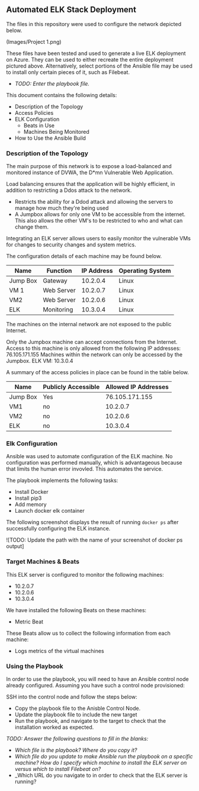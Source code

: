 ## Automated ELK Stack Deployment

The files in this repository were used to configure the network depicted below.

(Images/Project 1.png)

These files have been tested and used to generate a live ELK deployment on Azure. They can be used to either recreate the entire deployment pictured above. Alternatively, select portions of the Ansible file may be used to install only certain pieces of it, such as Filebeat.

  - _TODO: Enter the playbook file._

This document contains the following details:
- Description of the Topology
- Access Policies
- ELK Configuration
  - Beats in Use
  - Machines Being Monitored
- How to Use the Ansible Build


### Description of the Topology

The main purpose of this network is to expose a load-balanced and monitored instance of DVWA, the D*mn Vulnerable Web Application.

Load balancing ensures that the application will be highly efficient, in addition to restricting a Ddos attack to the network.
- Restricts the ability for a Ddod attack and allowing the servers to manage how much they're being used
- A Jumpbox allows for only one VM to be accessible from the internet. This also allows the other VM's to be restricted to who and what can change them. 

Integrating an ELK server allows users to easily monitor the vulnerable VMs for changes to security changes and system metrics.

The configuration details of each machine may be found below.


| Name     | Function | IP Address | Operating System |
|----------|----------|------------|------------------|
| Jump Box | Gateway  | 10.2.0.4   | Linux            |
| VM 1     |Web Server| 10.2.0.7   | Linux            |
| VM2      |Web Server| 10.2.0.6   | Linux            |
| ELK      |Monitoring| 10.3.0.4   | Linux            |


The machines on the internal network are not exposed to the public Internet. 

Only the Jumpbox machine can accept connections from the Internet. Access to this machine is only allowed from the following IP addresses: 76.105.171.155
Machines within the network can only be accessed by the Jumpbox.
ELK VM: 10.3.0.4

A summary of the access policies in place can be found in the table below.

| Name     | Publicly Accessible | Allowed IP Addresses |
|----------|---------------------|----------------------|
| Jump Box | Yes                 | 76.105.171.155       |
|  VM1     | no                  |  10.2.0.7            |
|  VM2     | no                  |  10.2.0.6            |
|  ELK     | no                  |  10.3.0.4            |


### Elk Configuration

Ansible was used to automate configuration of the ELK machine. No configuration was performed manually, which is advantageous because that limits the human error invovled. This automates the service.

The playbook implements the following tasks:
- Install Docker
- Install pip3
- Add memory
- Launch docker elk container

The following screenshot displays the result of running `docker ps` after successfully configuring the ELK instance.

![TODO: Update the path with the name of your screenshot of docker ps output]


### Target Machines & Beats
This ELK server is configured to monitor the following machines:
- 10.2.0.7
- 10.2.0.6
- 10.3.0.4

We have installed the following Beats on these machines:
- Metric Beat

These Beats allow us to collect the following information from each machine:
- Logs metrics of the virtual machines

### Using the Playbook
In order to use the playbook, you will need to have an Ansible control node already configured. Assuming you have such a control node provisioned: 

SSH into the control node and follow the steps below:
- Copy the playbook file to the Anisble Control Node.
- Update the playbook file to include the new target
- Run the playbook, and navigate to the target to check that the installation worked as expected.

_TODO: Answer the following questions to fill in the blanks:_
- _Which file is the playbook? Where do you copy it?_
- _Which file do you update to make Ansible run the playbook on a specific machine? How do I specify which machine to install the ELK server on versus which to install Filebeat on?_
- _Which URL do you navigate to in order to check that the ELK server is running?

